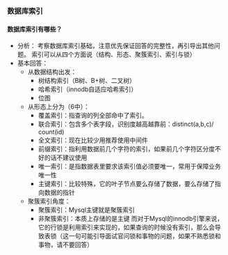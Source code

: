 ### 数据库索引

#### 数据库索引有哪些？
- 分析：
	考察数据库索引基础，注意优先保证回答的完整性，再引导出其他问题。 索引可以从四个方面说（结构、形态、聚簇索引、索引与锁）
- 基本回答：
	- 从数据结构出发：
		- 树结构索引（B树、B+树、二叉树）
		- 哈希索引（innodb自适应哈希索引）
		- 位图
	- 从形态上分为（6中）：
		- 覆盖索引：指查询的列全部命中了索引。
		- 联合索引：包含多个表字段，识别度越高越靠前：distinct(a,b,c)/ count(id) 
		- 全文索引：现在比较少用推荐使用中间件
		- 前缀索引：指利用数据前几个字符的索引，如果前几个字符区分度不好的话不建议使用
		- 唯一索引：是指数据表里要求该索引值必须要唯一，常用于保障业务唯一性
		- 主键索引：比较特殊，它的叶子节点要么存储了数据，要么存储了指向数据的指针
	- 聚簇索引角度：
		- 聚簇索引：Mysql主键就是聚簇索引
		- 非聚簇索引：本质上存储的是主键
	而对于Mysql的innodb引擎来说，它的行锁是利用索引来实现的，如果查询的时候没有索引，那么会导致表锁（这一句可能引导面试官问锁和事物的问题，如果不熟悉锁和事物，请不要回答）


